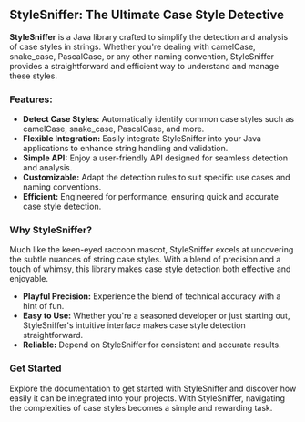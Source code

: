 ## **StyleSniffer: The Ultimate Case Style Detective**

**StyleSniffer** is a Java library crafted to simplify the detection and analysis of case styles in strings. Whether you're dealing with camelCase, snake_case, PascalCase, or any other naming convention, StyleSniffer provides a straightforward and efficient way to understand and manage these styles.

### **Features:**

- **Detect Case Styles:** Automatically identify common case styles such as camelCase, snake_case, PascalCase, and more.
- **Flexible Integration:** Easily integrate StyleSniffer into your Java applications to enhance string handling and validation.
- **Simple API:** Enjoy a user-friendly API designed for seamless detection and analysis.
- **Customizable:** Adapt the detection rules to suit specific use cases and naming conventions.
- **Efficient:** Engineered for performance, ensuring quick and accurate case style detection.

### **Why StyleSniffer?**

Much like the keen-eyed raccoon mascot, StyleSniffer excels at uncovering the subtle nuances of string case styles. With a blend of precision and a touch of whimsy, this library makes case style detection both effective and enjoyable.

- **Playful Precision:** Experience the blend of technical accuracy with a hint of fun.
- **Easy to Use:** Whether you're a seasoned developer or just starting out, StyleSniffer's intuitive interface makes case style detection straightforward.
- **Reliable:** Depend on StyleSniffer for consistent and accurate results.

### **Get Started**

Explore the documentation to get started with StyleSniffer and discover how easily it can be integrated into your projects. With StyleSniffer, navigating the complexities of case styles becomes a simple and rewarding task.
